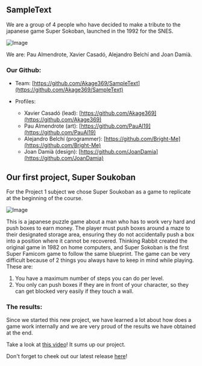## SampleText
We are a group of 4 people who have decided to make a tribute to the japanese game Super Sokoban, launched in the 1992 for the SNES.

![Image](https://cdn.discordapp.com/attachments/818237646945517608/851249054762926120/sampletext_integrants_photoshoped.jpg)

We are:
Pau Almendrote, Xavier Casadó, Alejandro Belchí and Joan Damià.

### Our Github:
- Team:
[https://github.com/Akage369/SampleText](https://github.com/Akage369/SampleText)

- Profiles:
  - Xavier Casadó (lead):
[https://github.com/Akage369](https://github.com/Akage369)
  - Pau Almendrote (art):
[https://github.com/PauAl19](https://github.com/PauAl19)
  - Alejandro Belchí (programmer):
[https://github.com/Bright-Me](https://github.com/Bright-Me)
  - Joan Damià (design):
[https://github.com/JoanDamia](https://github.com/JoanDamia)

## Our first project, Super Soukoban
For the Project 1 subject we chose Super Soukoban as a game to replicate at the beginning of the course.

![Image](https://wowroms-photos.com/emulators-roms-logo/48/29697/420-420/Super+Soukoban+(Japan)-image.jpg)

This is a japanese puzzle game about a man who has to work very hard and push boxes to earn money.
The player must push boxes around a maze to their designated storage area, ensuring they do not accidentally push a box into a position where it cannot be recovered.
Thinking Rabbit created the original game in 1982 on home computers, and Super Sokoban is the first Super Famicom game to follow the same blueprint.
The game can be very difficult because of 2 things you always have to keep in mind while playing. These are:

1. You have a maximum number of steps you can do per level.
2. You only can push boxes if they are in front of your character, so they can get blocked very easily if they touch a wall.

### The results:
Since we started this new project, we have learned a lot about how does a game work internally and we are very proud of the results we have obtained at the end.

Take a look at [this video](https://youtu.be/M5DhaPk5DC4)! It sums up our project.

Don't forget to cheek out our latest release [here](https://github.com/Akage369/SampleText/releases/latest/download/SampleText_SuperSoukoban_v1.0.zip)!
